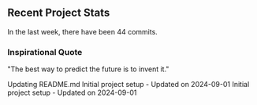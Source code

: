 ## Recent Project Stats

In the last week, there have been 44 commits.

### Inspirational Quote

"The best way to predict the future is to invent it."

Updating README.md
Initial project setup - Updated on 2024-09-01
Initial project setup - Updated on 2024-09-01
